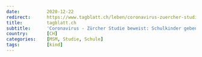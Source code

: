 ```yaml
---
date:          2020-12-22
redirect:      https://www.tagblatt.ch/leben/coronavirus-zuercher-studie-beweist-schulkinder-geben-das-virus-seltener-weiter-ld.2079189
title:         tagblatt.ch
subtitle:      'Coronavirus - Zürcher Studie beweist: Schulkinder geben das Virus selten weiter'
country:       [CH]
categories:    [MSM, Studie, Schule]
tags:          [kind]
---
```

